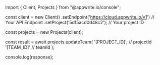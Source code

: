 import { Client, Projects } from "@appwrite.io/console";

const client = new Client()
    .setEndpoint('https://cloud.appwrite.io/v1') // Your API Endpoint
    .setProject('5df5acd0d48c2'); // Your project ID

const projects = new Projects(client);

const result = await projects.updateTeam(
    '[PROJECT_ID]', // projectId
    '[TEAM_ID]' // teamId
);

console.log(response);
